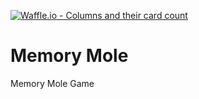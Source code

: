 [![Waffle.io - Columns and their card count](https://badge.waffle.io/emartinez06/mole-game.svg?columns=In%20Progress,Done)](https://waffle.io/emartinez06/mole-game) 
# Memory Mole
Memory Mole Game

